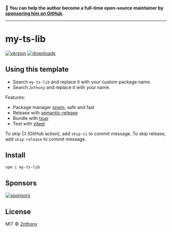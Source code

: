 **💛 You can help the author become a full-time open-source maintainer by [sponsoring him on GitHub](https://github.com/sponsors/2nthony).**

---

# my-ts-lib

[![version](https://img.shields.io/npm/v/my-ts-lib?label=&color=29BC9B)](https://npm.im/my-ts-lib) [![downloads](https://img.shields.io/npm/dm/my-ts-lib?label=&color=29BC9B)](https://npm.im/my-ts-lib)

## Using this template

- Search `my-ts-lib` and replace it with your custom package name.
- Search `2nthony` and replace it with your name.

Features:

- Package manager [pnpm](https://pnpm.js.org/), safe and fast
- Release with [semantic-release](https://npm.im/semantic-release)
- Bundle with [tsup](https://github.com/egoist/tsup)
- Test with [vitest](https://vitest.dev)

To skip CI (GitHub action), add `skip-ci` to commit message. To skip release, add `skip-release` to commit message.

## Install

```bash
npm i my-ts-lib
```

## Sponsors

[![sponsors](https://cdn.jsdelivr.net/gh/2nthony/sponsors-image/sponsors.svg)](https://github.com/sponsors/2nthony)

## License

MIT &copy; [2nthony](https://github.com/sponsors/2nthony)
